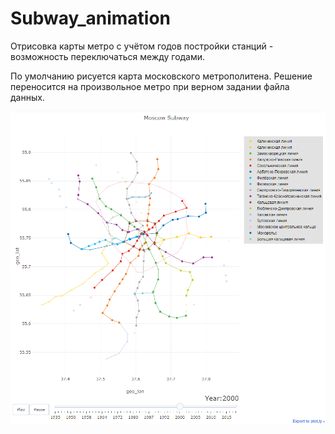 # Subway_animation

Отрисовка карты метро с учётом годов постройки станций - возможность переключаться между годами.

По умолчанию рисуется карта московского метрополитена. Решение переносится на произвольное метро при верном задании файла данных. 

![](data/moscow_subway_img.png)
